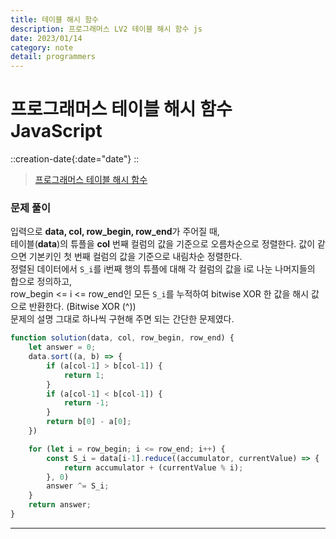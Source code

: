 ```yaml
---
title: 테이블 해시 함수
description: 프로그래머스 LV2 테이블 해시 함수 js
date: 2023/01/14
category: note
detail: programmers
---
```


# 프로그래머스 테이블 해시 함수 JavaScript
::creation-date{:date="date"}
::

> <a href="https://school.programmers.co.kr/learn/courses/30/lessons/147354" target="_blank" class="font-bold">프로그래머스 테이블 해시 함수</a>

### 문제 풀이
입력으로 **data, col, row_begin, row_end**가 주어질 때,  
테이블(**data**)의 튜플을 **col** 번째 컬럼의 값을 기준으로 오름차순으로 정렬한다. 값이 같으면 기본키인 첫 번째 컬럼의 값을 기준으로 내림차순 정렬한다.    
정렬된 데이터에서 `S_i`를 i번째 행의 튜플에 대해 각 컬럼의 값을 i로 나눈 나머지들의 합으로 정의하고,  
row_begin <= i <= row_end인 모든 `S_i`를 누적하여 bitwise XOR 한 값을 해시 값으로 반환한다. (Bitwise XOR (^))  
문제의 설명 그대로 하나씩 구현해 주면 되는 간단한 문제였다.

``` js
function solution(data, col, row_begin, row_end) {
    let answer = 0;
    data.sort((a, b) => {
        if (a[col-1] > b[col-1]) {
            return 1;
        }
        if (a[col-1] < b[col-1]) {
            return -1;
        }
        return b[0] - a[0];
    })

    for (let i = row_begin; i <= row_end; i++) {
        const S_i = data[i-1].reduce((accumulator, currentValue) => {
            return accumulator + (currentValue % i);
        }, 0) 
        answer ^= S_i;
    }
    return answer;
}
```

---